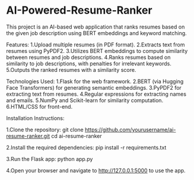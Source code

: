 # AI-Powered-Resume-Ranker
This project is an AI-based web application that ranks resumes based on the given job description using BERT embeddings and keyword matching.

Features:
1.Upload multiple resumes (in PDF format).
2.Extracts text from resumes using PyPDF2.
3.Utilizes BERT embeddings to compute similarity between resumes and job descriptions.
4.Ranks resumes based on similarity to job descriptions, with penalties for irrelevant keywords.
5.Outputs the ranked resumes with a similarity score.

Technologies Used:
1.Flask for the web framework.
2.BERT (via Hugging Face Transformers) for generating semantic embeddings.
3.PyPDF2 for extracting text from resumes.
4.Regular expressions for extracting names and emails.
5.NumPy and Scikit-learn for similarity computation.
6.HTML/CSS for front-end.


Installation Instructions:

1.Clone the repository:
git clone https://github.com/yourusername/ai-resume-ranker.git
cd ai-resume-ranker

2.Install the required dependencies:
pip install -r requirements.txt

3.Run the Flask app:
python app.py

4.Open your browser and navigate to http://127.0.0.1:5000 to use the app.
